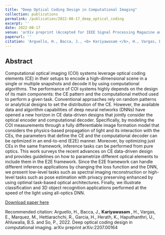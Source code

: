 ```yaml
---
title: "Deep Optical Coding Design in Computational Imaging"
collection: publications
permalink: /publication/2022-08-17_deep_optical_coding
excerpt: ''
date: 2022-08-17
venue: 'arXiv preprint (Accepted for IEEE Signal Processing Magazine and to be published on January 1, 2023)'
paperurl: ''
citation: 'Arguello, H., Bacca, J., <b> Kariyawasam </b>, H., Vargas, E., Marquez, M., Hettiarachchi, R., Garcia, H., Herath, K., Haputhanthri, U., Ahluwalia, B.S. and So, P., 2022. Deep optical coding design in computational imaging. arXiv preprint arXiv:2207.00164'
---
```


<h2> Abstract </h2>
Computational optical imaging (COI) systems leverage optical coding elements (CE) in their setups to encode a high-dimensional scene in a single or multiple snapshots and decode it by using computational algorithms. The performance of COI systems highly depends on the design of its main components: the CE pattern and the computational method used to perform a given task. Conventional approaches rely on random patterns or analytical designs to set the distribution of the CE. However, the available data and algorithm capabilities of deep neural networks (DNNs) have opened a new horizon in CE data-driven designs that jointly consider the optical encoder and computational decoder. Specifically, by modeling the COI measurements through a fully differentiable image formation model that considers the physics-based propagation of light and its interaction with the CEs, the parameters that define the CE and the computational decoder can be optimized in an end-to-end (E2E) manner. Moreover, by optimizing just CEs in the same framework, inference tasks can be performed from pure optics. This work surveys the recent advances on CE data-driven design and provides guidelines on how to parametrize different optical elements to include them in the E2E framework. Since the E2E framework can handle different inference applications by changing the loss function and the DNN, we present low-level tasks such as spectral imaging reconstruction or high-level tasks such as pose estimation with privacy preserving enhanced by using optimal task-based optical architectures. Finally, we illustrate classification and 3D object recognition applications performed at the speed of the light using all-optics DNN.

[Download paper here](https://arxiv.org/pdf/2207.00164.pdf)

Recommended citation: Arguello, H., Bacca, J., <b> Kariyawasam </b>, H., Vargas, E., Marquez, M., Hettiarachchi, R., Garcia, H., Herath, K., Haputhanthri, U., Ahluwalia, B.S. and So, P., 2022. Deep optical coding design in computational imaging. arXiv preprint arXiv:2207.00164

